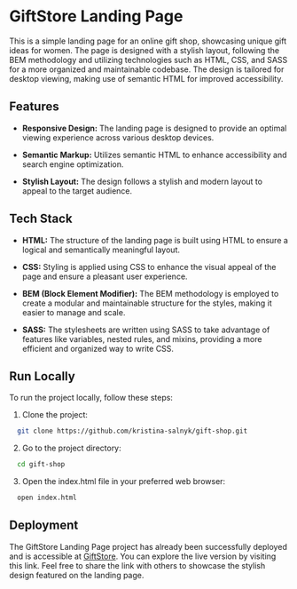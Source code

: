 
# GiftStore Landing Page

This is a simple landing page for an online gift shop, showcasing unique gift ideas for women. The page is designed with a stylish layout, following the BEM methodology and utilizing technologies such as HTML, CSS, and SASS for a more organized and maintainable codebase. The design is tailored for desktop viewing, making use of semantic HTML for improved accessibility.

## Features

- **Responsive Design:** The landing page is designed to provide an optimal viewing experience across various desktop devices.

- **Semantic Markup:** Utilizes semantic HTML to enhance accessibility and search engine optimization.

- **Stylish Layout:** The design follows a stylish and modern layout to appeal to the target audience.
## Tech Stack

- **HTML:** The structure of the landing page is built using HTML to ensure a logical and semantically meaningful layout.

- **CSS:** Styling is applied using CSS to enhance the visual appeal of the page and ensure a pleasant user experience.

- **BEM (Block Element Modifier):** The BEM methodology is employed to create a modular and maintainable structure for the styles, making it easier to manage and scale.

- **SASS:** The stylesheets are written using SASS to take advantage of features like variables, nested rules, and mixins, providing a more efficient and organized way to write CSS.


## Run Locally

To run the project locally, follow these steps:

1. Clone the project:
```bash
  git clone https://github.com/kristina-salnyk/gift-shop.git
```
2. Go to the project directory:

```bash
  cd gift-shop
```

3. Open the index.html file in your preferred web browser:

```bash
  open index.html
```


## Deployment

The GiftStore Landing Page project has already been successfully deployed and is accessible at [GiftStore](https://kristina-salnyk.github.io/gift-shop/). You can explore the live version by visiting this link. Feel free to share the link with others to showcase the stylish design featured on the landing page.
